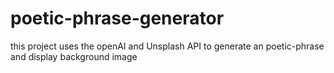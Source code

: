 # poetic-phrase-generator
this project uses the openAI and Unsplash API to generate an poetic-phrase and display background image
